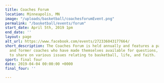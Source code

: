```yaml
---
title: Coaches Forum
location: Minneapolis, MN
image: "/uploads/basketball/coachesforumEvent.png"
permalink: "/basketball/events/forum"
start_date: April 5th, 2019 1pm
end_date: ''
layout: page
alt_url: https://www.facebook.com/events/272336043177664/
short_description: The Coaches Forum is held annually and features a panel of current
  and former coaches who have made themselves available for questions, comments, and
  to share on various issues relating to basketball, life, and faith.
sport: final four
date: 2019-04-04 00:00:00 +0000
final_four: ''

---
```

